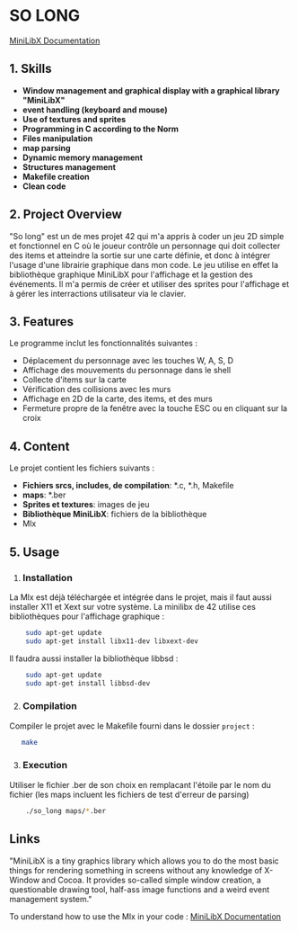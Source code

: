 # SO LONG
[MiniLibX Documentation](https://harm-smits.github.io/42docs/libs/minilibx/introduction.html)


## 1. Skills

- **Window management and graphical display with a graphical library "MiniLibX"**
- **event handling (keyboard and mouse)**
- **Use of textures and sprites**
- **Programming in C according to the Norm**
- **Files manipulation**
- **map parsing**
- **Dynamic memory management**
- **Structures management**
- **Makefile creation**
- **Clean code**


## 2. Project Overview

"So long" est un de mes projet 42 qui m'a appris à coder un jeu 2D simple et fonctionnel en C où le joueur contrôle un personnage qui doit collecter des items et atteindre la sortie sur une carte définie, et donc à intégrer l'usage d'une librairie graphique dans mon code. Le jeu utilise en effet la bibliothèque graphique MiniLibX pour l'affichage et la gestion des événements. Il m'a permis de créer et utiliser des sprites pour l'affichage et à gérer les interractions utilisateur via le clavier.


## 3. Features

Le programme inclut les fonctionnalités suivantes :
- Déplacement du personnage avec les touches W, A, S, D
- Affichage des mouvements du personnage dans le shell
- Collecte d'items sur la carte
- Vérification des collisions avec les murs
- Affichage en 2D de la carte, des items, et des murs
- Fermeture propre de la fenêtre avec la touche ESC ou en cliquant sur la croix


## 4. Content

Le projet contient les fichiers suivants :
- **Fichiers srcs, includes, de compilation**: *.c, *.h, Makefile
- **maps**: *.ber
- **Sprites et textures**: images de jeu
- **Bibliothèque MiniLibX**: fichiers de la bibliothèque
- Mlx


## 5. Usage

1. ### Installation 
La Mlx est déjà téléchargée et intégrée dans le projet, mais il faut aussi installer X11 et Xext sur votre système. La minilibx de 42 utilise ces bibliothèques pour l'affichage graphique : 
```bash
    sudo apt-get update
    sudo apt-get install libx11-dev libxext-dev
```

Il faudra aussi installer la bibliothèque libbsd : 
```bash
    sudo apt-get update
    sudo apt-get install libbsd-dev
```

2. ### Compilation 
Compiler le projet avec le Makefile fourni dans le dossier `project` :
```sh
   make
```

3. ### Execution

Utiliser le fichier .ber de son choix en remplacant l'étoile par le nom du fichier (les maps incluent les fichiers de test d'erreur de parsing)

```bash
    ./so_long maps/*.ber
```


## Links 

"MiniLibX is a tiny graphics library which allows you to do the most basic things for rendering something in screens without any knowledge of X-Window and Cocoa. It provides so-called simple window creation, a questionable drawing tool, half-ass image functions and a weird event management system."

To understand how to use the Mlx in your code : 
[MiniLibX Documentation](https://harm-smits.github.io/42docs/libs/minilibx/introduction.html)
